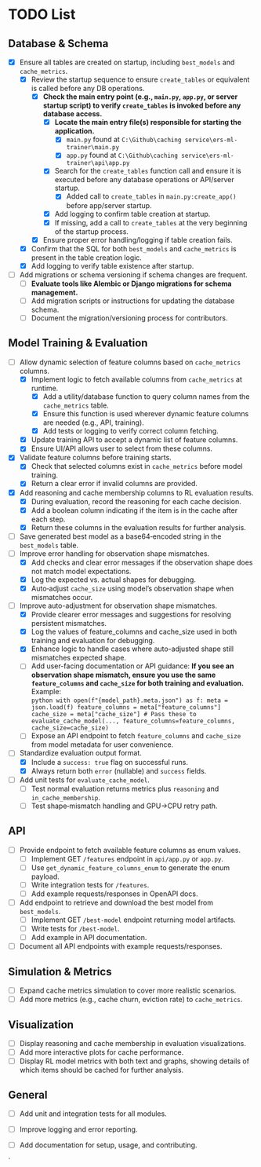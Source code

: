# TODO List

## Database & Schema

- [x] Ensure all tables are created on startup, including `best_models` and `cache_metrics`.
    - [x] Review the startup sequence to ensure `create_tables` or equivalent is called before any DB operations.
        - [x] **Check the main entry point (e.g., `main.py`, `app.py`, or server startup script) to
          verify `create_tables` is invoked before any database access.**
            - [x] **Locate the main entry file(s) responsible for starting the application.**
                - [x] `main.py` found at `C:\Github\caching service\ers-ml-trainer\main.py`
                - [x] `app.py` found at `C:\Github\caching service\ers-ml-trainer\api\app.py`
            - [x] Search for the `create_tables` function call and ensure it is executed before any database operations
              or API/server startup.
                - [x] Added call to `create_tables` in `main.py:create_app()` before app/server startup.
            - [x] Add logging to confirm table creation at startup.
            - [x] If missing, add a call to `create_tables` at the very beginning of the startup process.
        - [x] Ensure proper error handling/logging if table creation fails.
    - [x] Confirm that the SQL for both `best_models` and `cache_metrics` is present in the table creation logic.
    - [x] Add logging to verify table existence after startup.
- [ ] Add migrations or schema versioning if schema changes are frequent.
    - [ ] **Evaluate tools like Alembic or Django migrations for schema management.**
    - [ ] Add migration scripts or instructions for updating the database schema.
    - [ ] Document the migration/versioning process for contributors.

## Model Training & Evaluation

- [ ] Allow dynamic selection of feature columns based on `cache_metrics` columns.
    - [x] Implement logic to fetch available columns from `cache_metrics` at runtime.
        - [x] Add a utility/database function to query column names from the `cache_metrics` table.
        - [x] Ensure this function is used wherever dynamic feature columns are needed (e.g., API, training).
        - [x] Add tests or logging to verify correct column fetching.
    - [x] Update training API to accept a dynamic list of feature columns.
    - [x] Ensure UI/API allows user to select from these columns.
- [x] Validate feature columns before training starts.
    - [x] Check that selected columns exist in `cache_metrics` before model training.
    - [x] Return a clear error if invalid columns are provided.
- [x] Add reasoning and cache membership columns to RL evaluation results.
    - [x] During evaluation, record the reasoning for each cache decision.
    - [x] Add a boolean column indicating if the item is in the cache after each step.
    - [x] Return these columns in the evaluation results for further analysis.
- [ ] Save generated best model as a base64‐encoded string in the `best_models` table.
- [ ] Improve error handling for observation shape mismatches.
    - [x] Add checks and clear error messages if the observation shape does not match model expectations.
    - [x] Log the expected vs. actual shapes for debugging.
    - [x] Auto‑adjust `cache_size` using model’s observation shape when mismatches occur.
- [ ] Improve auto-adjustment for observation shape mismatches.
    - [x] Provide clearer error messages and suggestions for resolving persistent mismatches.
    - [x] Log the values of feature_columns and cache_size used in both training and evaluation for debugging.
    - [x] Enhance logic to handle cases where auto-adjusted shape still mismatches expected shape.
    - [ ] Add user-facing documentation or API guidance: **If you see an observation shape mismatch, ensure you use the same `feature_columns` and `cache_size` for both training and evaluation.**  
          Example:  
          ```python
          with open(f"{model_path}.meta.json") as f:
              meta = json.load(f)
          feature_columns = meta["feature_columns"]
          cache_size = meta["cache_size"]
          # Pass these to evaluate_cache_model(..., feature_columns=feature_columns, cache_size=cache_size)
          ```
    - [ ] Expose an API endpoint to fetch `feature_columns` and `cache_size` from model metadata for user convenience.
- [ ] Standardize evaluation output format.
    - [x] Include a `success: true` flag on successful runs.
    - [x] Always return both `error` (nullable) and `success` fields.
- [ ] Add unit tests for `evaluate_cache_model`.
    - [ ] Test normal evaluation returns metrics plus `reasoning` and `in_cache_membership`.
    - [ ] Test shape‑mismatch handling and GPU→CPU retry path.

## API

- [ ] Provide endpoint to fetch available feature columns as enum values.
    - [ ] Implement GET `/features` endpoint in `api/app.py` or `app.py`.
    - [ ] Use `get_dynamic_feature_columns_enum` to generate the enum payload.
    - [ ] Write integration tests for `/features`.
    - [ ] Add example requests/responses in OpenAPI docs.
- [ ] Add endpoint to retrieve and download the best model from `best_models`.
    - [ ] Implement GET `/best-model` endpoint returning model artifacts.
    - [ ] Write tests for `/best-model`.
    - [ ] Add example in API documentation.
- [ ] Document all API endpoints with example requests/responses.

## Simulation & Metrics

- [ ] Expand cache metrics simulation to cover more realistic scenarios.
- [ ] Add more metrics (e.g., cache churn, eviction rate) to `cache_metrics`.

## Visualization

- [ ] Display reasoning and cache membership in evaluation visualizations.
- [ ] Add more interactive plots for cache performance.
- [ ] Display RL model metrics with both text and graphs, showing details of which items should be cached for further
  analysis.

## General

- [ ] Add unit and integration tests for all modules.
- [ ] Improve logging and error reporting.
- [ ] Add documentation for setup, usage, and contributing.






`